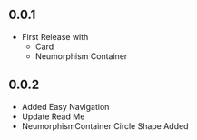## 0.0.1

* First Release with
  * Card
  * Neumorphism Container

## 0.0.2

* Added Easy Navigation
* Update Read Me
* NeumorphismContainer Circle Shape Added
